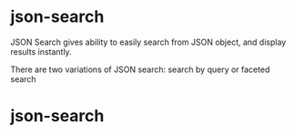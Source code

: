 # json-search

JSON Search gives ability to easily search from JSON object, and display results instantly. 

There are two variations of JSON search: search by query or faceted search
# json-search
